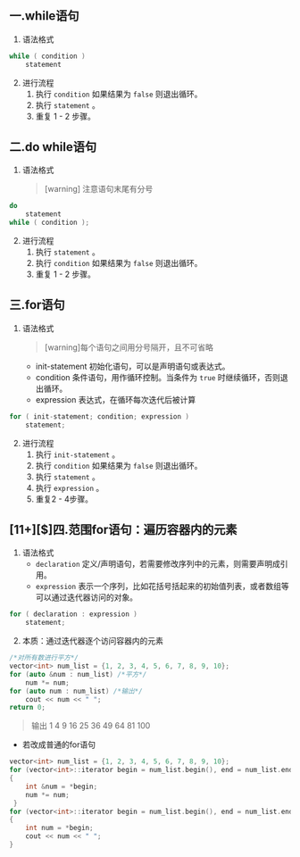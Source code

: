 ## 一.while语句

1. 	语法格式
```c++
while ( condition ) 
	statement
```
2.	进行流程
	1.	执行 `condition` 如果结果为 `false` 则退出循环。
	2.	执行 `statement`  。
	3.	重复 1 - 2 步骤。

## 二.do while语句
1. 	语法格式
	
	>[warning] 注意语句末尾有分号
```c++
do 
	statement 
while ( condition );
```
2.	进行流程
	1.	执行 `statement`  。
	2.	执行 `condition` 如果结果为 `false` 则退出循环。
	3.	重复 1 - 2 步骤。

## 三.for语句
1.	语法格式
	>[warning]每个语句之间用分号隔开，且不可省略
	
	+	init-statement 初始化语句，可以是声明语句或表达式。
	+	condition 条件语句，用作循环控制。当条件为 `true` 时继续循环，否则退出循环。
	+	expression 表达式，在循环每次迭代后被计算
```c++
for ( init-statement; condition; expression ) 
	statement;
```

2.	进行流程
	1.	执行 `init-statement` 。
	2.	执行 `condition` 如果结果为 `false` 则退出循环。
	3.	执行 `statement`  。
	4.	执行 `expression` 。
	5.	重复2 - 4步骤。

## \[11+\][$]四.范围for语句：遍历容器内的元素
1.	语法格式
	+	`declaration` 定义/声明语句，若需要修改序列中的元素，则需要声明成引用。
	+	`expression` 表示一个序列，比如花括号括起来的初始值列表，或者数组等可以通过迭代器访问的对象。
```c++
for ( declaration : expression ) 
	statement;
```
2.	本质：通过迭代器逐个访问容器内的元素
```c++
/*对所有数进行平方*/
vector<int> num_list = {1, 2, 3, 4, 5, 6, 7, 8, 9, 10};
for (auto &num : num_list) /*平方*/
    num *= num;
for (auto num : num_list) /*输出*/
    cout << num << " ";
return 0;
```
>输出
>1 4 9 16 25 36 49 64 81 100 

+	若改成普通的for语句

```c++
vector<int> num_list = {1, 2, 3, 4, 5, 6, 7, 8, 9, 10};
for (vector<int>::iterator begin = num_list.begin(), end = num_list.end(); begin < end; begin++)
{
    int &num = *begin;
    num *= num;
 }
for (vector<int>::iterator begin = num_list.begin(), end = num_list.end(); begin < end; begin++)
{
    int num = *begin;
    cout << num << " ";
}
```

